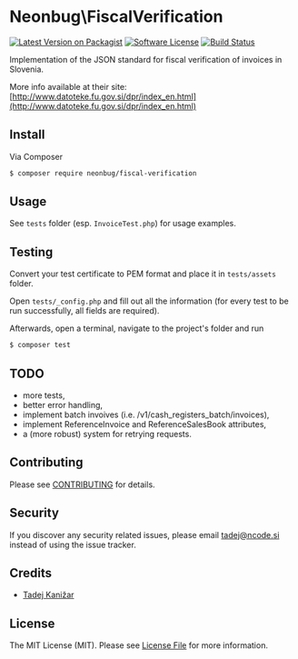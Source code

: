 # Neonbug\FiscalVerification

[![Latest Version on Packagist][ico-version]][link-packagist]
[![Software License][ico-license]](LICENSE.md)
[![Build Status][ico-travis]][link-travis]

Implementation of the JSON standard for fiscal verification of invoices in Slovenia.

More info available at their site: [http://www.datoteke.fu.gov.si/dpr/index_en.html](http://www.datoteke.fu.gov.si/dpr/index_en.html)

## Install

Via Composer

``` bash
$ composer require neonbug/fiscal-verification
```

## Usage

See `tests` folder (esp. `InvoiceTest.php`) for usage examples.

## Testing

Convert your test certificate to PEM format and place it in `tests/assets` folder.

Open `tests/_config.php` and fill out all the information (for every test to be run successfully, all fields are required).

Afterwards, open a terminal, navigate to the project's folder and run

``` bash
$ composer test
```

## TODO

- more tests, 
- better error handling, 
- implement batch invoives (i.e. /v1/cash_registers_batch/invoices), 
- implement ReferenceInvoice and ReferenceSalesBook attributes, 
- a (more robust) system for retrying requests.

## Contributing

Please see [CONTRIBUTING](CONTRIBUTING.md) for details.

## Security

If you discover any security related issues, please email tadej@ncode.si instead of using the issue tracker.

## Credits

- [Tadej Kanižar][link-author]

## License

The MIT License (MIT). Please see [License File](LICENSE.md) for more information.

[ico-version]: https://img.shields.io/packagist/v/neonbug/fiscal-verification.svg?style=flat-square
[ico-license]: https://img.shields.io/badge/license-MIT-brightgreen.svg?style=flat-square
[ico-travis]: https://img.shields.io/travis/neonbug/fiscal-verification/master.svg?style=flat-square

[link-packagist]: https://packagist.org/packages/neonbug/fiscal-verification
[link-travis]: https://travis-ci.org/neonbug/fiscal-verification
[link-author]: https://github.com/tadejkan
